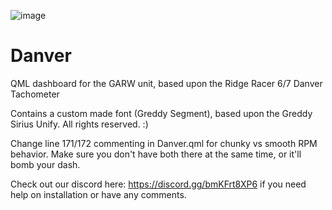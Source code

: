 ![image](https://github.com/tbeaulieu/Danver/assets/3193399/a177c1e4-a5d5-4bdd-a920-d01465c2d859)

# Danver
 QML dashboard for the GARW unit, based upon the Ridge Racer 6/7 Danver Tachometer

 Contains a custom made font (Greddy Segment), based upon the Greddy Sirius Unify. All rights reserved. :) 

Change line 171/172 commenting in Danver.qml for chunky vs smooth RPM behavior. Make sure you don't have both there at the same time, or it'll bomb your dash.

Check out our discord here:  https://discord.gg/bmKFrt8XP6 if you need help on installation or have any comments.

